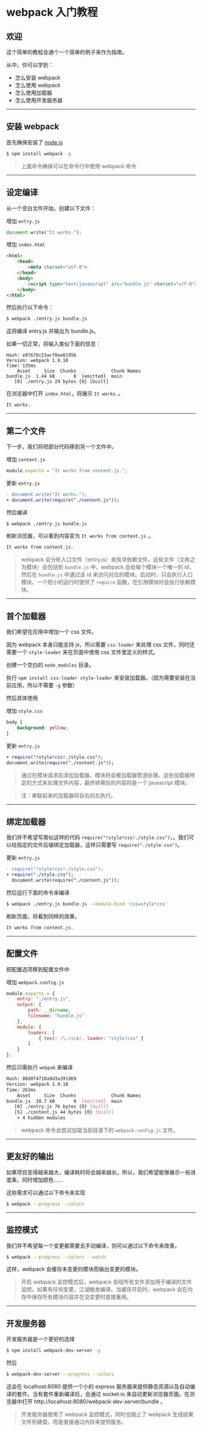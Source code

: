 # webpack 入门教程

## 欢迎

这个简单的教程会通个一个简单的例子来作为指南。

从中，你可以学到：

- 怎么安装 webpack
- 怎么使用 webpack
- 怎么使用加载器
- 怎么使用开发服务器

-----

## 安装 webpack

首先确保安装了 [node.js][node.js]

```bash
$ npm install webpack -g
```

> 上面命令确保可以在命令行中使用 webpack 命令 

-----

## 设定编译

从一个空白文件开始，创建以下文件：

增加 `entry.js`

```js
document.write("It works.");
```

增加 `index.html`

```html
<html>
    <head>
        <meta charset="utf-8">
    </head>
    <body>
        <script type="text/javascript" src="bundle.js" charset="utf-8"></script>
    </body>
</html>
```

然后执行以下命令：

```bash
$ webpack ./entry.js bundle.js
```

这将编译 entry.js 并输出为 bundle.js。

如果一切正常，将输入类似下面的信息：

```
Hash: e97678c23acf8ee01956
Version: webpack 1.9.10
Time: 135ms
    Asset     Size  Chunks             Chunk Names
bundle.js  1.44 kB       0  [emitted]  main
   [0] ./entry.js 29 bytes {0} [built]
```

在浏览器中打开 `index.html`，将展示 `It works.`。

```html
It works.
```

-----

## 第二个文件

下一步，我们将把部分代码移到另一个文件中。

增加 `content.js`

```js
module.exports = "It works from content.js.";
```

更新 `entry.js`

```diff
- document.write("It works.");
+ document.write(require("./content.js"));
```

然后编译

```bash
$ webpack ./entry.js bundle.js
```

刷新浏览器，可以看到内容变为 `It works from content.js.`。

```html
It works from content.js. 
```

> webpack 会分析入口文件（entry.js）来找寻依赖文件。这些文件（又称之为模块）会包括到 `bundle.js` 中。webpack 会给每个模块一个唯一的 id，然后在 `bundle.js` 中通过该 id 来访问对应的模块。启动时，只会执行入口模块。一个短小的运行时提供了 `require` 函数，在引用模块时会执行依赖模块。

-----

## 首个加载器

我们希望在应用中增加一个 css 文件。

因为 webpack 本身只能支持 js，所以需要 `css-loader` 来处理 css 文件，同时还需要一个 `style-loader` 来在页面中使用 css 文件里定义的样式。

创建一个空白的 `node_modules` 目录。

执行 `npm install css-loader style-loader` 来安装加载器。（因为需要安装在当前应用，所以不需要 `-g` 参数）

然后具体使用

增加 `style.css`

```css
body {
	background: yellow;
}
```

更新 `entry.js`

```diff
+ require("!style!css!./style.css");
document.write(require("./content.js"));
```

> 通过在模块请求前添加加载器，模块将会被加载器管道处理。这些加载器特定的方式来处理文件内容，最终转换后的内容将是一个 javascript 模块。

> 注：串联起来的加载器将自右向左执行。

-----

## 绑定加载器

我们并不希望写类似这样的代码 `require("!style!css!./style.css");`。我们可以给指定的文件后缀绑定加载器，这样只需要写 `require("./style.css")`。

更新 `entry.js`

```diff
- require("!style!css!./style.css");
+ require("./style.css");
  document.write(require("./content.js"));
```

然后运行下面的命令来编译

```bash
$ webpack ./entry.js bundle.js --module-bind 'css=style!css'
```

刷新页面，将看到同样的效果。

```html
It works from content.js.
```

-----

## 配置文件

把配置选项移到配置文件中

增加 `webpack.config.js`

```js
module.exports = {
    entry: "./entry.js",
    output: {
        path: __dirname,
        filename: "bundle.js"
    },
    module: {
        loaders: [
            { test: /\.css$/, loader: "style!css" }
        ]
    }
};
```

然后只需执行 `webpak` 来编译

```bash
Hash: 88d0f4710a9d3a391d69
Version: webpack 1.9.10
Time: 263ms
    Asset     Size  Chunks             Chunk Names
bundle.js  10.7 kB       0  [emitted]  main
   [0] ./entry.js 76 bytes {0} [built]
   [5] ./content.js 44 bytes {0} [built]
    + 4 hidden modules
```

> webpack 命令会尝试加载当前目录下的 `webpack.config.js` 文件。

-----

## 更友好的输出

如果项目变得越来越大，编译耗时将会越来越长。所以，我们希望能够展示一些进度条，同时增加颜色……

这些需求可以通过以下命令来实现

```bash
$ webpack --progress --colors
```

-----

## 监控模式

我们并不希望每一个变更都需要去手动编译，则可以通过以下命令来改善。

```bash
$ webpack --progress --colors --watch
```

这样，webpack 会缓存未变更的模块而输出变更的模块。

> 开启 webpack 监控模式后，webpack 会给所有文件添加用于编译的文件监控。如果有任何变更，江湖触发编译。当缓存开启时，webpack 会在内存中保存所有模块内容并在没变更时直接重用。

-----

## 开发服务器

开发服务器是一个更好的选择

```bash
$ npm install webpack-dev-server -g
```

然后

```bash
$ webpack-dev-server --progress --colors
```

这会在 localhost:8080 提供一个小的 express 服务器来提供静态资源以及自动编译的套件。当有套件重新编译后，会通过 socket.io 来自动更新浏览器页面。在浏览器中打开  http://localhost:8080/webpack-dev-server/bundle 。

> 开发服务器使用了 webpack 监控模式，同时也阻止了 webpack 生成结果文件到硬盘，而是直接通过内存来提供服务。


[node.js]: http://nodejs.org/
